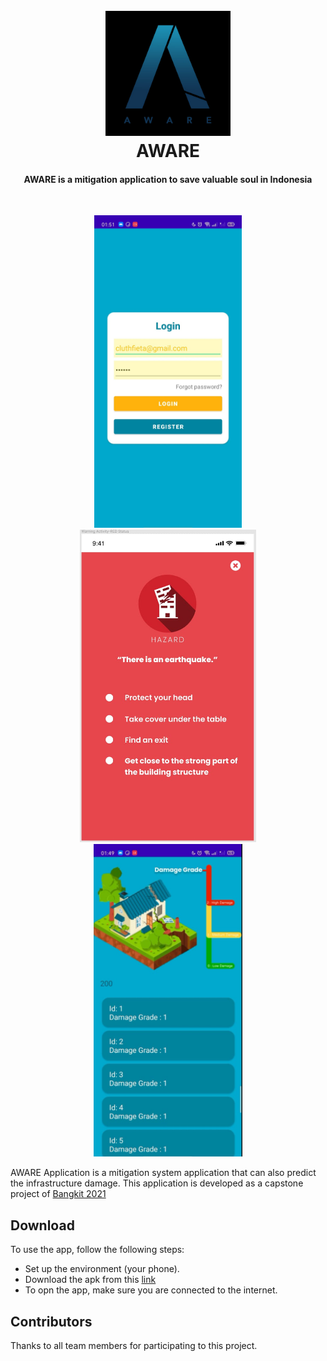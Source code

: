 <h1 align="center">
  <br>
  <img src="https://github.com/adh182/B21-CAP0155_Capstone_Project/blob/master/.idea/logo.jpeg?raw=true" alt="Aware" width="200">
  <br>
  AWARE
  <br>
</h1>
<h4 align="center">AWARE is a mitigation application to save valuable soul in Indonesia</h4>
<br>
<p align="center">
<img src="https://github.com/adh182/B21-CAP0155_Capstone_Project/blob/master/.idea/login.jpeg?raw=true" alt="login" height="500"> <img src="https://github.com/adh182/B21-CAP0155_Capstone_Project/blob/master/.idea/warning.jpeg?raw=true" alt="warning" height="500"> <img src="https://github.com/adh182/B21-CAP0155_Capstone_Project/blob/master/.idea/damage.jpg?raw=true" alt="damage" height="500"> 
</p>


<p>AWARE Application is a mitigation system application that can also predict the infrastructure damage. This application is developed as a capstone project of <a href="https://grow.google/intl/id_id/bangkit/">Bangkit 2021</a></p>

## Download
<p> To use the app, follow the following steps: </p>
<ul>
  <li>Set up the environment (your phone).</li>
  <li>Download the apk from this <a href="https://drive.google.com/drive/folders/1tVkk6oe2SxPX-ZqrlmoVzGajEm19YmDn?usp=sharingABC">link</a></>
  <li>To opn the app, make sure you are connected to the internet.</li>
</ul>

## Contributors
<p>Thanks to all team members for participating to this project.</p>

